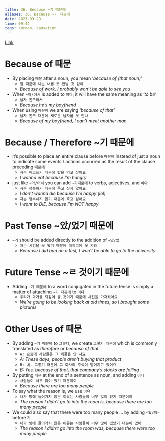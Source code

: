 ```yaml
---
title: 36. Because ~기 때문에
aliases: 36. Because ~기 때문에
date: 2023-03-29
time: 09:44
tags: korean, causation
---
```

[Link](https://www.howtostudykorean.com/unit-2-lower-intermediate-korean-grammar/unit-2-lessons-34-41/lesson-38/)

# Because of 때문

-   By placing `때문` after a noun, you mean ‘_because of (that noun)_’
    -   `일 때문에 나는 너를 못 만날 것 같아`
    -   _Because of work, I probably won’t be able to see you_
-   When `~아/어서` is added to `이다`, it will have the same meaning as _‘to be’_
    -   `남자 친구라서`
    -   _Because he’s my boyfriend_
-   When using `때문에` we are saying _‘because of that’_
    -   `남자 친구 대문에 새로운 남자를 못 만나`
    -   _Because of my boyfriend, I can’t meet another man_

# Because / Therefore ~기 때문에

-   it’s possible to place an entire clause before `때문에` instead of just a noun to indicate some events / actions occurred as the result of the clause preceding `때문에`
    -   `저는 배고프기 때문에 밥을 먹고 싶어요`
    -   _I wanna eat because I’m hungry_
-   just like `~아/어서` you can add `~기때문에` to verbs, adjectives, and `이다`
    -   `저는 행복하기 때문에 죽고 싶지 않아요`
    -   _I don’t wanna die because I’m happy (lol)_
    -   `저는 행복하지 않기 때문에 죽고 싶어요`
    -   _I want to DIE, because I’m NOT happy_

# Past Tense ~았/었기 때문에

-   `~기` should be added directly to the addition of `~았/었`
    -   `저는 시험을 못 봤기 때문에 대학고에 못 가요`
    -   _Because I did bad on a test, I won’t be able to go to the university_

# Future Tense ~ㄹ 것이기 때문에

-   Adding `~기 때문에` to a word conjugated in the future tense is simply a matter of attaching `~기 때문에` to `이다`
    -   `우리가 과거를 되짚어 볼 것이기 때문에 사진을 가져왔어요`
    -   _We’re going to be looking back at old times, so I brought some pictures_

# Other Uses of 때문

-   By adding `~기 때문에` to `그렇다`, we create `그렇기 때문에` which is commonly translated as _therefore_ or _because of that_
    -   `A: 요즘에 사람들은 그 제품을 안 사요`
    -   _A: These days, people aren’t buying that product_
    -   `B: 네, 그렇기 때문에 그 화사의 주식이 떨어지고 있어요`
    -   _B: Yes, because of that, that company’s stocks are falling_
-   By putting `때문` at the end of a sentence as noun, and adding `이다`
    -   `사람들이 너무 많이 있기 때문이야`
    -   _Because there are too many people_
-   To say what the reason is, we use `이유`
    -   `내가 방에 들어가지 않은 이유는 사람들이 너무 많이 있기 때문이야`
    -   _The reason I didn’t go to into the room is, because there are too many people_
-   We could also say that there were too many people … by adding `~았/었~` before `기`
    -   `내가 방에 들어가지 않은 이유는 사람들이 너무 많이 있었기 대문이 었어`
    -   _The reason I didn’t go into the room was, because there were too many people_